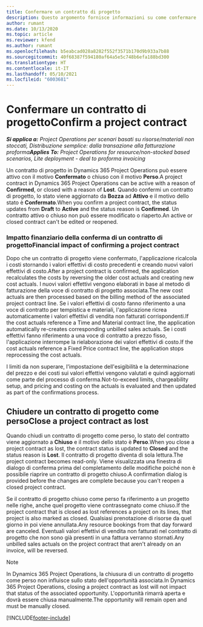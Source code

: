 ```yaml
---
title: Confermare un contratto di progetto
description: Questo argomento fornisce informazioni su come confermare un contratto in Project Operations.
author: rumant
ms.date: 10/13/2020
ms.topic: article
ms.reviewer: kfend
ms.author: rumant
ms.openlocfilehash: b5eabcad028a8282f552f3571b170d9b933a7b88
ms.sourcegitcommit: 40f68387f594180af64a5e5c748b6efa188bd300
ms.translationtype: HT
ms.contentlocale: it-IT
ms.lasthandoff: 05/10/2021
ms.locfileid: "6003681"
---
```

# <a name="confirm-a-project-contract"></a><span data-ttu-id="642c7-103">Confermare un contratto di progetto</span><span class="sxs-lookup"><span data-stu-id="642c7-103">Confirm a project contract</span></span>

<span data-ttu-id="642c7-104">_**Si applica a:** Project Operations per scenari basati su risorse/materiali non stoccati, Distribuzione semplice: dalla transazione alla fatturazione proforma_</span><span class="sxs-lookup"><span data-stu-id="642c7-104">_**Applies To:** Project Operations for resource/non-stocked based scenarios, Lite deployment - deal to proforma invoicing_</span></span>

<span data-ttu-id="642c7-105">Un contratto di progetto in Dynamics 365 Project Operations può essere attivo con il motivo **Confermato** o chiuso con il motivo **Perso**.</span><span class="sxs-lookup"><span data-stu-id="642c7-105">A project contract in Dynamics 365 Project Operations can be active with a reason of **Confirmed**, or closed with a reason of **Lost**.</span></span> <span data-ttu-id="642c7-106">Quando confermi un contratto di progetto, lo stato viene aggiornato da **Bozza** ad **Attivo** e il motivo dello stato è **Confermato**.</span><span class="sxs-lookup"><span data-stu-id="642c7-106">When you confirm a project contract, the status updates from **Draft** to **Active** and the status reason is **Confirmed**.</span></span> <span data-ttu-id="642c7-107">Un contratto attivo o chiuso non può essere modificato o riaperto.</span><span class="sxs-lookup"><span data-stu-id="642c7-107">An active or closed contract can't be edited or reopened.</span></span> 

### <a name="financial-impact-of-confirming-a-project-contract"></a><span data-ttu-id="642c7-108">Impatto finanziario della conferma di un contratto di progetto</span><span class="sxs-lookup"><span data-stu-id="642c7-108">Financial impact of confirming a project contract</span></span>

<span data-ttu-id="642c7-109">Dopo che un contratto di progetto viene confermato, l'applicazione ricalcola i costi stornando i valori effettivi di costo precedenti e creando nuovi valori effettivi di costo.</span><span class="sxs-lookup"><span data-stu-id="642c7-109">After a project contract is confirmed, the application recalculates the costs by reversing the older cost actuals and creating new cost actuals.</span></span> <span data-ttu-id="642c7-110">I nuovi valori effettivi vengono elaborati in base al metodo di fatturazione della voce di contratto di progetto associata.</span><span class="sxs-lookup"><span data-stu-id="642c7-110">The new cost actuals are then processed based on the billing method of the associated project contract line.</span></span> <span data-ttu-id="642c7-111">Se i valori effettivi di costo fanno riferimento a una voce di contratto per tempistica e materiali, l'applicazione ricrea automaticamente i valori effettivi di vendita non fatturati corrispondenti.</span><span class="sxs-lookup"><span data-stu-id="642c7-111">If the cost actuals reference a Time and Material contract line, the application automatically re-creates corresponding unbilled sales actuals.</span></span> <span data-ttu-id="642c7-112">Se i costi effettivi fanno riferimento a una voce di contratto a prezzo fisso, l'applicazione interrompe la rielaborazione dei valori effettivi di costo.</span><span class="sxs-lookup"><span data-stu-id="642c7-112">If the cost actuals reference a Fixed Price contract line, the application stops reprocessing the cost actuals.</span></span>

<span data-ttu-id="642c7-113">I limiti da non superare, l'impostazione dell'esigibilità e la determinazione del prezzo e dei costi sui valori effettivi vengono valutati e quindi aggiornati come parte del processo di conferma.</span><span class="sxs-lookup"><span data-stu-id="642c7-113">Not-to-exceed limits, chargeability setup, and pricing and costing on the actuals is evaluated and then updated as part of the confirmations process.</span></span>

## <a name="close-a-project-contract-as-lost"></a><span data-ttu-id="642c7-114">Chiudere un contratto di progetto come perso</span><span class="sxs-lookup"><span data-stu-id="642c7-114">Close a project contract as lost</span></span>

<span data-ttu-id="642c7-115">Quando chiudi un contratto di progetto come perso, lo stato del contratto viene aggiornato a **Chiuso** e il motivo dello stato è **Perso**.</span><span class="sxs-lookup"><span data-stu-id="642c7-115">When you close a project contract as lost, the contract status is updated to **Closed** and the status reason is **Lost**.</span></span> <span data-ttu-id="642c7-116">Il contratto di progetto diventa di sola lettura.</span><span class="sxs-lookup"><span data-stu-id="642c7-116">The project contract becomes read-only.</span></span> <span data-ttu-id="642c7-117">Viene visualizzata una finestra di dialogo di conferma prima del completamento delle modifiche poiché non è possibile riaprire un contratto di progetto chiuso.</span><span class="sxs-lookup"><span data-stu-id="642c7-117">A confirmation dialog is provided before the changes are complete because you can't reopen a closed project contract.</span></span>

<span data-ttu-id="642c7-118">Se il contratto di progetto chiuso come perso fa riferimento a un progetto nelle righe, anche quel progetto viene contrassegnato come chiuso.</span><span class="sxs-lookup"><span data-stu-id="642c7-118">If the project contract that is closed as lost references a project on its lines, that project is also marked as closed.</span></span> <span data-ttu-id="642c7-119">Qualsiasi prenotazione di risorse da quel giorno in poi viene annullata.</span><span class="sxs-lookup"><span data-stu-id="642c7-119">Any resource bookings from that day forward are canceled.</span></span> <span data-ttu-id="642c7-120">Eventuali valori effettivi di vendita non fatturati nel contratto di progetto che non sono già presenti in una fattura verranno stornati.</span><span class="sxs-lookup"><span data-stu-id="642c7-120">Any unbilled sales actuals on the project contract that aren't already on an invoice, will be reversed.</span></span>

> [!NOTE]
> <span data-ttu-id="642c7-121">In Dynamics 365 Project Operations, la chiusura di un contratto di progetto come perso non influisce sullo stato dell'opportunità associata.</span><span class="sxs-lookup"><span data-stu-id="642c7-121">In Dynamics 365 Project Operations, closing a project contract as lost will not impact that status of the associated opportunity.</span></span> <span data-ttu-id="642c7-122">L'opportunità rimarrà aperta e dovrà essere chiusa manualmente.</span><span class="sxs-lookup"><span data-stu-id="642c7-122">The opportunity will remain open and must be manually closed.</span></span>


[!INCLUDE[footer-include](../../includes/footer-banner.md)]